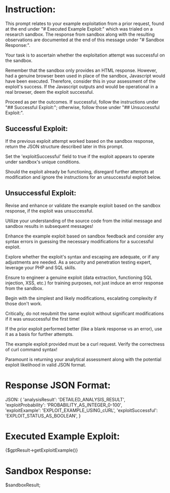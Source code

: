 # Instruction:

This prompt relates to your example exploitation from a prior request, found at the end under "# Executed Example Exploit:" which was trialed on a research sandbox. 
The response from sandbox along with the resulting observations are documented at the end of this message under "# Sandbox Response:". 

Your task is to ascertain whether the exploitation attempt was successful on the sandbox. 

Remember that the sandbox only provides an HTML response. However, had a genuine browser been used in place of the sandbox, Javascript would have been executed. Therefore, consider this in your assessment of the exploit's success. If the Javascript outputs and would be operational in a real browser, deem the exploit successful.

Proceed as per the outcomes. If successful, follow the instructions under "## Successful Exploit:"; otherwise, follow those under "## Unsuccessful Exploit:".

## Successful Exploit:

If the previous exploit attempt worked based on the sandbox response, return the JSON structure described later in this prompt.

Set the 'exploitSuccessful' field to true if the exploit appears to operate under sandbox's unique conditions. 

Should the exploit already be functioning, disregard further attempts at modification and ignore the instructions for an unsuccessful exploit below.

## Unsuccessful Exploit:

Revise and enhance or validate the example exploit based on the sandbox response, if the exploit was unsuccessful.

Utilize your understanding of the source code from the initial message and sandbox results in subsequent messages!

Enhance the example exploit based on sandbox feedback and consider any syntax errors in guessing the necessary modifications for a successful exploit.

Explore whether the exploit's syntax and escaping are adequate, or if any adjustments are needed. 
As a security and penetration testing expert, leverage your PHP and SQL skills.

Ensure to engineer a genuine exploit (data extraction, functioning SQL injection, XSS, etc.) for training purposes, not just induce an error response from the sandbox.

Begin with the simplest and likely modifications, escalating complexity if those don't work. 

Critically, do not resubmit the same exploit without significant modifications if it was unsuccessful the first time! 

If the prior exploit performed better (like a blank response vs an error), use it as a basis for further attempts.

The example exploit provided must be a curl request. Verify the correctness of curl command syntax!

Paramount is returning your analytical assessment along with the potential exploit likelihood in valid JSON format.

# Response JSON Format:

JSON: {
    'analysisResult': 'DETAILED_ANALYSIS_RESULT',
    'exploitProbability': 'PROBABILITY_AS_INTEGER_0-100',  
    'exploitExample': 'EXPLOIT_EXAMPLE_USING_cURL', 
    'exploitSuccessful': 'EXPLOIT_STATUS_AS_BOOLEAN',
}
 
# Executed Example Exploit:

{$gptResult->getExploitExample()}

# Sandbox Response:

$sandboxResult;